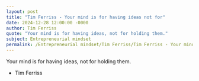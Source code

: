 ```yaml
---
layout: post
title: "Tim Ferriss - Your mind is for having ideas not for"
date: 2024-12-28 12:00:00 -0000
author: Tim Ferriss
quote: "Your mind is for having ideas, not for holding them."
subject: Entrepreneurial mindset
permalink: /Entrepreneurial mindset/Tim Ferriss/Tim Ferriss - Your mind is for having ideas not for
---
```


Your mind is for having ideas, not for holding them.

- Tim Ferriss
